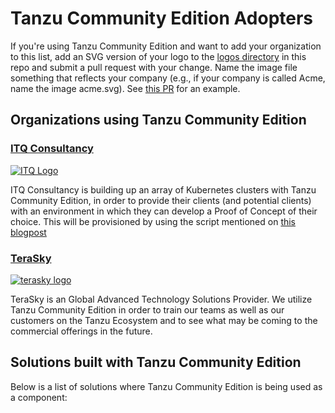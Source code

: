 # Tanzu Community Edition Adopters

If you're using Tanzu Community Edition and want to add your organization to this list, add an SVG version of your logo to the [logos directory](./logos) in this repo and submit a pull request with your change. Name the image file something that reflects your company (e.g., if your company is called Acme, name the image acme.svg). See [this PR](https://github.com/vmware-tanzu/carvel/pull/280) for an example.

## Organizations using Tanzu Community Edition

### [ITQ Consultancy](https://itq.eu/)

[![ITQ Logo](logos/ITQ.png)](https://itq.eu.com/)

ITQ Consultancy is building up an array of Kubernetes clusters with Tanzu Community Edition, in order to provide their clients (and potential clients) with an environment in which they can develop a Proof of Concept of their choice. This will be provisioned by using the script mentioned on [this blogpost](https://www.mestredelpino.com/automated-tanzu-community-edition-deployment-on-vmware-cloud-on-aws)

### [TeraSky](https://www.terasky.com/)

[![terasky logo](logos/terasky.png)](https://terasky.com/)

TeraSky is an Global Advanced Technology Solutions Provider. We utilize Tanzu Community Edition in order to train our teams as well as our customers on the Tanzu Ecosystem and to see what may be coming to the commercial offerings in the future.

## Solutions built with Tanzu Community Edition

Below is a list of solutions where Tanzu Community Edition is being used as a component:
